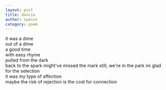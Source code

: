 ```yaml
---
layout: post
title: dancie
author: spence
category: poem
---
```


it was a dime   
out of a dime  
a good time  
with easy rhyme  
pulled from the dark  
back to the spark 
might've missed the mark
still, we're in the park
im glad for the selection  
it was my type of affection  
maybe the risk of rejection
is the cost for connection



